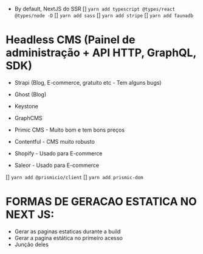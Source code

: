 - By default, NextJS do SSR
[] `yarn add typescript @types/react @types/node -D`
[] `yarn add sass`
[] `yarn add stripe`
[] `yarn add faunadb`

# Headless CMS (Painel de administração + API HTTP, GraphQL, SDK)
- Strapi (Blog, E-commerce, gratuito etc - Tem alguns bugs)
- Ghost (Blog)
- Keystone

- GraphCMS
- Primic CMS - Muito bom e tem bons preços
- Contentful - CMS muito robusto

- Shopify - Usado para E-commerce
- Saleor - Usado para E-commerce

[] `yarn add @prismicio/client`
[] `yarn add prismic-dom`

# FORMAS DE GERACAO ESTATICA NO NEXT JS:
- Gerar as paginas estaticas durante a build
- Gerar a pagina estática no primeiro acesso
- Junção deles
